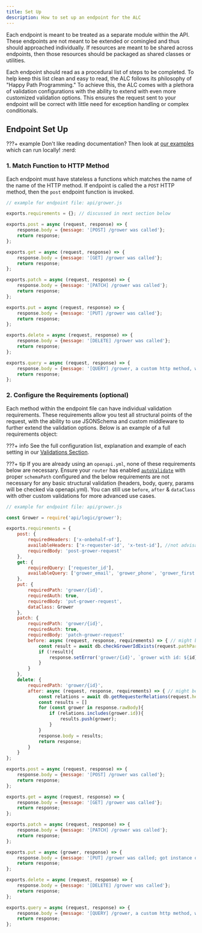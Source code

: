 ```yaml
---
title: Set Up
description: How to set up an endpoint for the ALC
---
```


Each endpoint is meant to be treated as a separate module within the API. These endpoints are not meant to be extended or comingled and thus should approached individually. If resources are meant to be shared across endpoints, then those resources should be packaged as shared classes or utilities.

Each endpoint should read as a procedural list of steps to be completed. To help keep this list clean and easy to read, the ALC follows its philosophy of "Happy Path Programming." To achieve this, the ALC comes with a plethora of validation configurations with the ability to extend with even more customized validation options. This ensures the request sent to your endpoint will be correct with little need for exception handling or complex conditionals.

## Endpoint Set Up

???+ example
    Don't like reading documentation? Then look at [our examples](https://github.com/syngenta-digital/docs-markdown-alc/tree/main/examples/node/apigateway) which can run locally! :nerd:

### 1. Match Function to HTTP Method

Each endpoint must have stateless a functions which matches the name of the name of the HTTP method. If endpoint is called the a `POST` HTTP method, then the `post` endpoint function is invoked.

```js
// example for endpoint file: api/grower.js

exports.requirements = {}; // discussed in next section below

exports.post = async (request, response) => {
    response.body = {message: '[POST] /grower was called'};
    return response;
};

exports.get = async (request, response) => {
    response.body = {message: '[GET] /grower was called'};
    return response;
};

exports.patch = async (request, response) => {
    response.body = {message: '[PATCH] /grower was called'};
    return response;
};

exports.put = async (request, response) => {
    response.body = {message: '[PUT] /grower was called'};
    return response;
};

exports.delete = async (request, response) => {
    response.body = {message: '[DELETE] /grower was called'};
    return response;
};

exports.query = async (request, response) => {
    response.body = {message: '[QUERY] /grower, a custom http method, was called'};
    return response;
};
```

### 2. Configure the Requirements (optional)

Each method within the endpoint file can have individual validation requirements. These requirements allow you test all structural points of the request, with the ability to use JSONSchema and custom middleware to further extend the validation options. Below is an example of a full requirements object:

???+ info
    See the full configuration list, explanation and example of each setting in our [Validations Section]({{web.url}}/node/apigateway/endpoint/configurations/).

???+ tip
    If you are already using an `openapi.yml`, none of these requirements below are necessary. Ensure your `router` has enabled [`autoValidate`]({{web.url}}/node/apigateway/router/configurations/#example-router-config-with-directory-routing) with proper `schemaPath` configured and the below requirements are not necessary for any basic structural validation (headers, body, query, params will be checked via openapi.yml). You can still use `before`, `after` & `dataClass` with other custom validations for more advanced use cases.

```js
// example for endpoint file: api/grower.js

const Grower = require('api/logic/grower');

exports.requirements = {
    post: {
        requiredHeaders: ['x-onbehalf-of'],
        availableHeaders: ['x-requester-id', 'x-test-id'], //not advisable to use; too strict
        requiredBody: 'post-grower-request'
    },
    get: {
        requiredQuery: ['requester_id'],
        availableQuery: ['grower_email', 'grower_phone', 'grower_first', 'grower_last'],
    },
    put: {
        requiredPath: 'grower/{id}',
        requiredAuth: true,
        requiredBody: 'put-grower-request',
        dataClass: Grower
    },
    patch: {
        requiredPath: 'grower/{id}',
        requiredAuth: true,
        requiredBody: 'patch-grower-request'
        before: async (request, response, requirements) => { // might be cleaner to put this in a separate file and call in context.
            const result = await db.checkGrowerIdExists(request.pathParams.id);
            if (!result){
                response.setError('grower/{id}', `grower with id: ${id} does not exist.`);
            }
        }
    },
    delete: {
        requiredPath: 'grower/{id}',
        after: async (request, response, requirements) => { // might be cleaner to put this in a separate file and call in context.
            const relations = await db.getRequesterRelations(request.headers['x-requester-id']);
            const results = []
            for (const grower in response.rawBody){
                if (relations.includes(grower.id)){
                    results.push(grower);
                }
            }
            response.body = results;
            return response;
        }
    }
};

exports.post = async (request, response) => {
    response.body = {message: '[POST] /grower was called'};
    return response;
};

exports.get = async (request, response) => {
    response.body = {message: '[GET] /grower was called'};
    return response;
};

exports.patch = async (request, response) => {
    response.body = {message: '[PATCH] /grower was called'};
    return response;
};

exports.put = async (grower, response) => {
    response.body = {message: '[PUT] /grower was called; got instance of grower instead of request'};
    return response;
};

exports.delete = async (request, response) => {
    response.body = {message: '[DELETE] /grower was called'};
    return response;
};

exports.query = async (request, response) => {
    response.body = {message: '[QUERY] /grower, a custom http method, was called'};
    return response;
};
```
